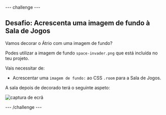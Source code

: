 --- challenge ---

## Desafio: Acrescenta uma imagem de fundo à Sala de Jogos

Vamos decorar o Átrio com uma imagem de fundo?

Podes utilizar a imagem de fundo `space-invader.png` que está incluída no teu projeto.

Vais necessitar de:

+ Acrescentar uma `imagem de fundo:` ao CSS `.room` para a Sala de Jogos. 

A sala depois de decorado terá o seguinte aspeto:

![captura de ecrã](images/rooms-games-finished.png)

--- /challenge ---
